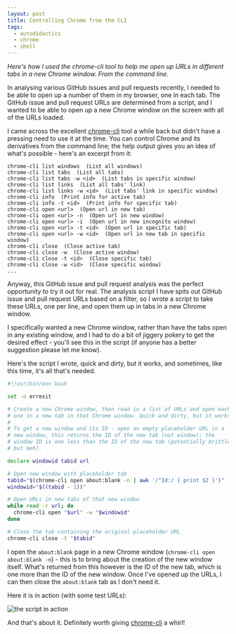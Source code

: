 ```yaml
---
layout: post
title: Controlling Chrome from the CLI
tags:
  - autodidactics
  - chrome
  - shell
---
```


_Here's how I used the chrome-cli tool to help me open up URLs in different tabs in a new Chrome window. From the command line._

In analysing various GitHub issues and pull requests recently, I needed to be able to open up a number of them in my browser, one in each tab. The GitHub issue and pull request URLs are determined from a script, and I wanted to be able to open up a new Chrome window on the screen with all of the URLs loaded.

I came across the excellent [chrome-cli][chrome-cli] tool a while back but didn't have a pressing need to use it at the time. You can control Chrome and its derivatives from the command line; the help output gives you an idea of what's possible - here's an excerpt from it:

```
chrome-cli list windows  (List all windows)
chrome-cli list tabs  (List all tabs)
chrome-cli list tabs -w <id>  (List tabs in specific window)
chrome-cli list links  (List all tabs' link)
chrome-cli list links -w <id>  (List tabs' link in specific window)
chrome-cli info  (Print info for active tab)
chrome-cli info -t <id>  (Print info for specific tab)
chrome-cli open <url>  (Open url in new tab)
chrome-cli open <url> -n  (Open url in new window)
chrome-cli open <url> -i  (Open url in new incognito window)
chrome-cli open <url> -t <id>  (Open url in specific tab)
chrome-cli open <url> -w <id>  (Open url in new tab in specific window)
chrome-cli close  (Close active tab)
chrome-cli close -w  (Close active window)
chrome-cli close -t <id>  (Close specific tab)
chrome-cli close -w <id>  (Close specific window)
...
```

Anyway, this GitHub issue and pull request analysis was the perfect opportunity to try it out for real. The analysis script I have spits out GitHub issue and pull request URLs based on a filter, so I wrote a script to take these URLs, one per line, and open them up in tabs in a new Chrome window.

I specifically wanted a new Chrome window, rather than have the tabs open in any existing window, and I had to do a bit of jiggery pokery to get the desired effect - you'll see this in the script (if anyone has a better suggestion please let me know).

Here's the script I wrote, quick and dirty, but it works, and sometimes, like this time, it's all that's needed.

```bash
#!/usr/bin/env bash

set -o errexit

# Create a new Chrome window, then read in a list of URLs and open each
# one in a new tab in that Chrome window. Quick and dirty, but it works.
#
# To get a new window and its ID - open an empty placeholder URL in a
# new window, this returns the ID of the new tab (not window); the
# window ID is one less than the ID of the new tab (potentially brittle,
# but meh).

declare windowid tabid url

# Open new window with placeholder tab
tabid="$(chrome-cli open about:blank -n | awk '/^Id:/ { print $2 }')"
windowid="$((tabid - 1))"

# Open URLs in new tabs of that new window
while read -r url; do
  chrome-cli open "$url" -w "$windowid"
done

# Close the tab containing the original placeholder URL
chrome-cli close -t "$tabid"
```

I open the `about:blank` page in a new Chrome window (`chrome-cli open about:blank -n`) - this is to bring about the creation of the new window itself. What's returned from this however is the ID of the new tab, which is one more than the ID of the new window. Once I've opened up the URLs, I can then close the `about:blank` tab as I don't need it.

Here it is in action (with some test URLs):

![the script in action](/autodidactics/content/images/2021/12/open-urls-in-chrome.gif)

And that's about it. Definitely worth giving [chrome-cli][chrome-cli] a whirl!



[chrome-cli]: https://github.com/prasmussen/chrome-cli
